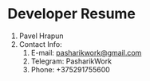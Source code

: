 # Developer Resume

1. Pavel Hrapun
1. Contact Info:
   1. E-mail: pasharikwork@gmail.com
   1. Telegram: PasharikWork
   1. Phone: +375291755600
